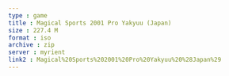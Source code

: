 ```yaml
---
type : game
title : Magical Sports 2001 Pro Yakyuu (Japan)
size : 227.4 M
format : iso
archive : zip
server : myrient
link2 : Magical%20Sports%202001%20Pro%20Yakyuu%20%28Japan%29
---
```

